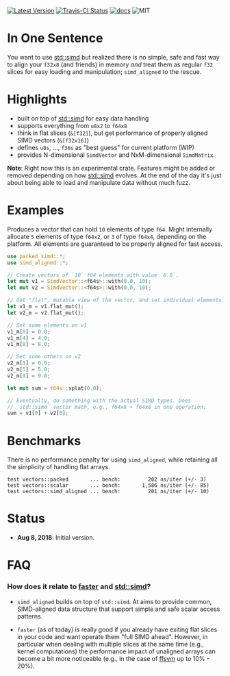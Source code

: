 [![Latest Version]][crates.io]
[![Travis-CI Status]][travis]
[![docs]][docs.rs]
![MIT]

# In One Sentence

You want to use [std::simd](https://github.com/rust-lang-nursery/packed_simd/) but realized there is no simple, safe and fast way to align your `f32x8` (and friends) in memory _and_ treat them as regular `f32` slices for easy loading and manipulation; `simd_aligned` to the rescue.



# Highlights

* built on top of [std::simd](https://github.com/rust-lang-nursery/packed_simd/) for easy data handling
* supports everything from `u8x2` to `f64x8`
* think in flat slices (`&[f32]`), but get performance of properly aligned SIMD vectors (`&[f32x16]`)
* defines `u8s`, ..., `f36s` as "best guess" for current platform (WIP)
* provides N-dimensional `SimdVector` and NxM-dimensional `SimdMatrix`.


**Note**: Right now this is an experimental crate. Features might be added or removed depending on how [std::simd](https://github.com/rust-lang-nursery/packed_simd/) evolves. At the end of the day it's just about being able to load and manipulate data without much fuzz.


# Examples

Produces a vector that can hold `10` elements of type `f64`. Might internally
allocate `5` elements of type `f64x2`, or `3` of type `f64x4`, depending on the platform.
All elements are guaranteed to be properly aligned for fast access.

```rust
use packed_simd::*;
use simd_aligned::*;

// Create vectors of `10` f64 elements with value `0.0`.
let mut v1 = SimdVector::<f64s>::with(0.0, 10);
let mut v2 = SimdVector::<f64s>::with(0.0, 10);

// Get "flat", mutable view of the vector, and set individual elements:
let v1_m = v1.flat_mut();
let v2_m = v2.flat_mut();

// Set some elements on v1
v1_m[0] = 0.0;
v1_m[4] = 4.0;
v1_m[8] = 8.0;

// Set some others on v2
v2_m[1] = 0.0;
v2_m[5] = 5.0;
v2_m[9] = 9.0;

let mut sum = f64s::splat(0.0);

// Eventually, do something with the actual SIMD types. Does
// `std::simd` vector math, e.g., f64x8 + f64x8 in one operation:
sum = v1[0] + v2[0];
```

# Benchmarks

There is no performance penalty for using `simd_aligned`, while retaining all the
simplicity of handling flat arrays.

```
test vectors::packed       ... bench:         202 ns/iter (+/- 3)
test vectors::scalar       ... bench:       1,586 ns/iter (+/- 85)
test vectors::simd_aligned ... bench:         201 ns/iter (+/- 10)
```


# Status

* **Aug 8, 2018**: Initial version.


# FAQ

### How does it relate to [faster](https://github.com/AdamNiederer/faster) and [std::simd](https://github.com/rust-lang-nursery/packed_simd/)?

* `simd_aligned` builds on top of `std::simd`. At aims to provide common, SIMD-aligned
data structure that support simple and safe scalar access patterns.

* `faster` (as of today) is really good if you already have exiting flat slices in your code
and want operate them "full SIMD ahead". However, in particular when dealing with multiple
slices at the same time (e.g., kernel computations) the performance impact of unaligned arrays can
become a bit more noticeable (e.g., in the case of [ffsvm](https://github.com/ralfbiedert/ffsvm-rust/) up to 10% - 20%).




[travis]: https://travis-ci.org/ralfbiedert/simd_aligned_rust
[Travis-CI Status]: https://travis-ci.org/ralfbiedert/simd_aligned_rust.svg?branch=master
[Latest Version]: https://img.shields.io/crates/v/simd_aligned.svg
[crates.io]: https://crates.io/crates/simd_aligned
[MIT]: https://img.shields.io/badge/license-MIT-blue.svg
[docs]: https://docs.rs/simd_aligned/badge.svg
[docs.rs]: https://docs.rs/simd_aligned/

